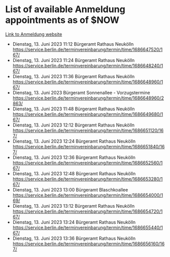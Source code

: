 # List of available Anmeldung appointments as of $NOW
[Link to Anmeldung website](https://service.berlin.de/terminvereinbarung/termin/tag.php?termin=1&anliegen[]=120686&dienstleisterlist=122210,122217,327316,122219,327312,122227,327314,122231,327346,122243,327348,122254,122252,329742,122260,329745,122262,329748,122271,327278,122273,327274,122277,327276,330436,122280,327294,122282,327290,122284,327292,122291,327270,122285,327266,122286,327264,122296,327268,150230,329760,122297,327286,122294,327284,122312,329763,122314,329775,122304,327330,122311,327334,122309,327332,317869,122281,327352,122279,329772,122283,122276,327324,122274,327326,122267,329766,122246,327318,122251,327320,122257,327322,122208,327298,122226,327300&herkunft=http%3A%2F%2Fservice.berlin.de%2Fdienstleistung%2F120686%2F)
- Dienstag, 13. Juni 2023 11:12 Bürgeramt Rathaus Neukölln https://service.berlin.de/terminvereinbarung/termin/time/1686647520/167/
- Dienstag, 13. Juni 2023 11:24 Bürgeramt Rathaus Neukölln https://service.berlin.de/terminvereinbarung/termin/time/1686648240/167/
- Dienstag, 13. Juni 2023 11:36 Bürgeramt Rathaus Neukölln https://service.berlin.de/terminvereinbarung/termin/time/1686648960/167/
- Dienstag, 13. Juni 2023  Bürgeramt Sonnenallee - Vorzugstermine https://service.berlin.de/terminvereinbarung/termin/time/1686648960/2863/
- Dienstag, 13. Juni 2023 11:48 Bürgeramt Rathaus Neukölln https://service.berlin.de/terminvereinbarung/termin/time/1686649680/167/
- Dienstag, 13. Juni 2023 12:12 Bürgeramt Rathaus Neukölln https://service.berlin.de/terminvereinbarung/termin/time/1686651120/167/
- Dienstag, 13. Juni 2023 12:24 Bürgeramt Rathaus Neukölln https://service.berlin.de/terminvereinbarung/termin/time/1686651840/167/
- Dienstag, 13. Juni 2023 12:36 Bürgeramt Rathaus Neukölln https://service.berlin.de/terminvereinbarung/termin/time/1686652560/167/
- Dienstag, 13. Juni 2023 12:48 Bürgeramt Rathaus Neukölln https://service.berlin.de/terminvereinbarung/termin/time/1686653280/167/
- Dienstag, 13. Juni 2023 13:00 Bürgeramt Blaschkoallee https://service.berlin.de/terminvereinbarung/termin/time/1686654000/169/
- Dienstag, 13. Juni 2023 13:12 Bürgeramt Rathaus Neukölln https://service.berlin.de/terminvereinbarung/termin/time/1686654720/167/
- Dienstag, 13. Juni 2023 13:24 Bürgeramt Rathaus Neukölln https://service.berlin.de/terminvereinbarung/termin/time/1686655440/167/
- Dienstag, 13. Juni 2023 13:36 Bürgeramt Rathaus Neukölln https://service.berlin.de/terminvereinbarung/termin/time/1686656160/167/
